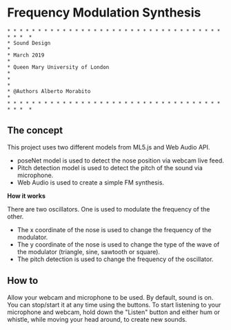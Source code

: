 # Frequency Modulation Synthesis

```
* * * * * * * * * * * * * * * * * * * * * * * * * * * * * * * * * * * * * *  *
* Sound Design                                                               *
* March 2019                                                                 *
* Queen Mary University of London                                            *
*                                                                            *
* @Authors Alberto Morabito                                                  *
* * * * * * * * * * * * * * * * * * * * * * * * * * * * * * * * * * * * * *  *
```

## The concept

This project uses two different models from ML5.js and Web Audio API.

- poseNet model is used to detect the nose position via webcam live feed.
- Pitch detection model is used to detect the pitch of the sound via microphone.
- Web Audio is used to create a simple FM synthesis.

**How it works**

There are two oscillators. One is used to modulate the frequency of the other.
- The x coordinate of the nose is used to change the frequency of the modulator.
- The y coordinate of the nose is used to change the type of the wave of the modulator (triangle, sine, sawtooth or square).
- The pitch detection is used to change the frequency of the oscillator.


## How to

Allow your webcam and microphone to be used.
By default, sound is on. You can stop/start it at any time using the buttons.
To start listening to your microphone and webcam, hold down the "Listen" button and either hum or whistle, while moving your head around, to create new sounds.
